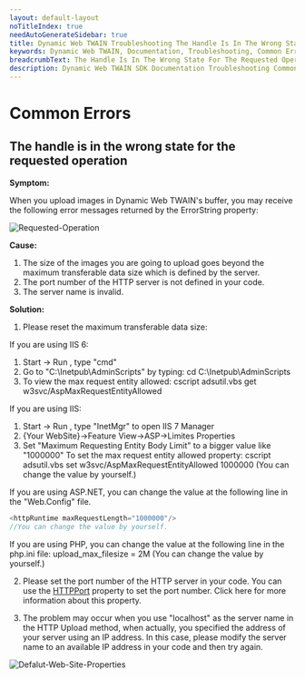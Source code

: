 ```yaml
---
layout: default-layout
noTitleIndex: true
needAutoGenerateSidebar: true
title: Dynamic Web TWAIN Troubleshooting The Handle Is In The Wrong State For The Requested Operation
keywords: Dynamic Web TWAIN, Documentation, Troubleshooting, Common Errors, Handle, Wrong State
breadcrumbText: The Handle Is In The Wrong State For The Requested Operation
description: Dynamic Web TWAIN SDK Documentation Troubleshooting Common Errors The Handle Is In The Wrong State For The Requested Operation Page
---
```


# Common Errors

## The handle is in the wrong state for the requested operation

<strong>Symptom: </strong>

When you upload images in Dynamic Web TWAIN's buffer, you may receive the following error messages returned by the ErrorString property:

![Requested-Operation]({{site.assets}}imgs/Requested-Operation.png)

<strong>Cause: </strong>

1. The size of the images you are going to upload goes beyond the maximum transferable data size which is defined by the server.
2. The port number of the HTTP server is not defined in your code.
3. The server name is invalid.

<strong>Solution: </strong>

1. Please reset the maximum transferable data size:

If you are using IIS 6:
1) Start -> Run , type "cmd"
2) Go to "C:\Inetpub\AdminScripts" by typing: cd C:\Inetpub\AdminScripts
3) To view the max request entity allowed:
cscript adsutil.vbs get w3svc/AspMaxRequestEntityAllowed

If you are using IIS:
1) Start -> Run , type "InetMgr" to open IIS 7 Manager
2) {Your WebSite}->Feature View->ASP->Limites Properties
3) Set "Maximum Requesting Entity Body Limit" to a bigger value like "1000000"
To set the max request entity allowed property:
cscript adsutil.vbs set w3svc/AspMaxRequestEntityAllowed 1000000 (You can change the value by yourself.)

If you are using ASP.NET, you can change the value at the following line in the "Web.Config" file. 
``` javascript
<httpRuntime maxRequestLength="1000000"/> 
//You can change the value by yourself.
```

If you are using PHP, you can change the value at the following line in the php.ini file:
upload_max_filesize = 2M (You can change the value by yourself.)

2. Please set the port number of the HTTP server in your code. You can use the [HTTPPort]({{site.info}}api/WebTwain_IO.html#httpport) property to set the port number. Click here for more information about this property.

3. The problem may occur when you use "localhost" as the server name in the HTTP Upload method, when actually, you specified the address of your server using an IP address. In this case, please modify the server name to an available IP address in your code and then try again.

![Defalut-Web-Site-Properties]({{site.assets}}imgs/Defalut-Web-Site-Properties.png)

